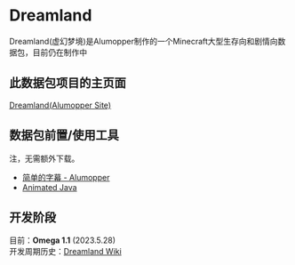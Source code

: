 # Dreamland
Dreamland(虚幻梦境)是Alumopper制作的一个Minecraft大型生存向和剧情向数据包，目前仍在制作中
## 此数据包项目的主页面
[Dreamland(Alumopper Site)](http://alumopper.top/dreamland/)
## 数据包前置/使用工具
注，无需额外下载。
* [简单的字幕 - Alumopper](https://alumopper.top/projects/%e7%ae%80%e5%8d%95%e7%9a%84%e5%ad%97%e5%b9%95/)
* [Animated Java](https://github.com/Animated-Java/animated-java)
## 开发阶段
目前：**Omega 1.1** (2023.5.28)<br>
开发周期历史：[Dreamland Wiki](https://alumopper.top/Wiki/Dreamland-wiki/index.html)